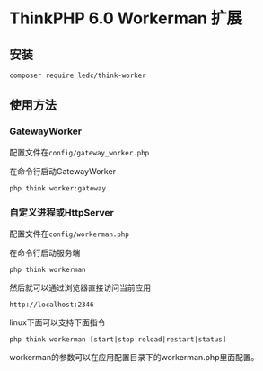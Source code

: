 ThinkPHP 6.0 Workerman 扩展
===============

## 安装

```
composer require ledc/think-worker
```

## 使用方法



### GatewayWorker

配置文件在`config/gateway_worker.php`

在命令行启动GatewayWorker
~~~
php think worker:gateway
~~~



### 自定义进程或HttpServer

配置文件在`config/workerman.php`

在命令行启动服务端
~~~
php think workerman
~~~



然后就可以通过浏览器直接访问当前应用

~~~
http://localhost:2346
~~~

linux下面可以支持下面指令
~~~
php think workerman [start|stop|reload|restart|status]
~~~

workerman的参数可以在应用配置目录下的workerman.php里面配置。
